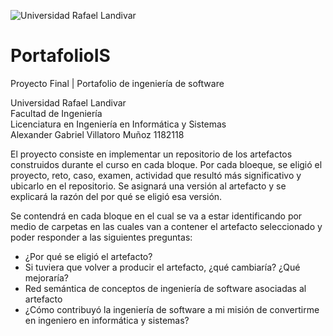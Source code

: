 ![Universidad Rafael Landivar](https://encrypted-tbn0.gstatic.com/images?q=tbn:ANd9GcSFBHAURDIo-PdbDs_rPGWTPNeCHISPebq03g&usqp=CAU)

# PortafolioIS
Proyecto Final | Portafolio de ingeniería de software

Universidad Rafael Landivar </br>
Facultad de Ingeniería </br>
Licenciatura en Ingeniería en Informática y Sistemas </br>
Alexander Gabriel Villatoro Muñoz 1182118 </br>

El proyecto consiste en implementar un repositorio de los artefactos construidos durante el curso en cada bloque. Por cada bloeque, se eligió el proyecto, reto, caso, examen, actividad que resultó más significativo y ubicarlo en el repositorio. Se asignará una versión al artefacto y se explicará la razón del por qué se eligió esa versión. </br>

Se contendrá en cada bloque en el cual se va a estar identificando por medio de carpetas en las cuales van a contener el artefacto seleccionado y poder responder a las siguientes preguntas: </br>

- ¿Por qué se eligió el artefacto?
- Si tuviera que volver a producir el artefacto, ¿qué cambiaría? ¿Qué mejoraría?
- Red semántica de conceptos de ingeniería de software asociadas al artefacto
- ¿Cómo contribuyó la ingeniería de software a mi misión de convertirme en ingeniero 
en informática y sistemas?



